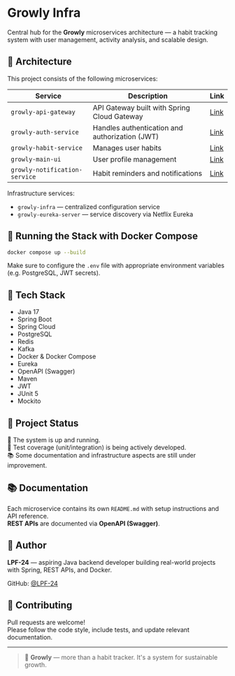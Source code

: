 # Growly Infra

Central hub for the **Growly** microservices architecture — a habit tracking system with user management, activity analysis, and scalable design.

## 📌 Architecture

This project consists of the following microservices:

| Service                | Description                                     | Link |
|------------------------|-------------------------------------------------|------|
| `growly-api-gateway`   | API Gateway built with Spring Cloud Gateway     | [Link](https://github.com/LPF-24/growly-api-gateway) |
| `growly-auth-service`  | Handles authentication and authorization (JWT) | [Link](https://github.com/LPF-24/growly-auth-service) |
| `growly-habit-service` | Manages user habits                            | [Link](https://github.com/LPF-24/growly-habit-service) |
| `growly-main-ui`       | User profile management                        | [Link](https://github.com/LPF-24/growly-main-ui) |
| `growly-notification-service` | Habit reminders and notifications              | [Link](https://github.com/LPF-24/growly-notification-service) |

Infrastructure services:

- `growly-infra` — centralized configuration service
- `growly-eureka-server` — service discovery via Netflix Eureka

## 🐳 Running the Stack with Docker Compose

```bash
docker compose up --build
```

Make sure to configure the `.env` file with appropriate environment variables (e.g. PostgreSQL, JWT secrets).

## 🧰 Tech Stack

- Java 17  
- Spring Boot  
- Spring Cloud  
- PostgreSQL  
- Redis  
- Kafka  
- Docker & Docker Compose  
- Eureka  
- OpenAPI (Swagger)  
- Maven  
- JWT
- JUnit 5
- Mockito

## 📌 Project Status

🚀 The system is up and running.  
🧪 Test coverage (unit/integration) is being actively developed.  
📚 Some documentation and infrastructure aspects are still under improvement.

## 📚 Documentation

Each microservice contains its own `README.md` with setup instructions and API reference.  
**REST APIs** are documented via **OpenAPI (Swagger)**.

## 👤 Author

**LPF-24** — aspiring Java backend developer building real-world projects with Spring, REST APIs, and Docker.

GitHub: [@LPF-24](https://github.com/LPF-24)

## 🤝 Contributing

Pull requests are welcome!  
Please follow the code style, include tests, and update relevant documentation.

---

> 🌱 **Growly** — more than a habit tracker. It's a system for sustainable growth.
